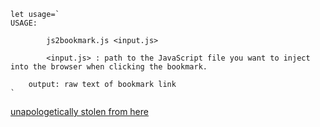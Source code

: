 ```
let usage=`
USAGE:

        js2bookmark.js <input.js>

		<input.js> : path to the JavaScript file you want to inject into the browser when clicking the bookmark.

	output: raw text of bookmark link
`
```
[unapologetically stolen from here](https://github.com/mrcoles/bookmarklet)
